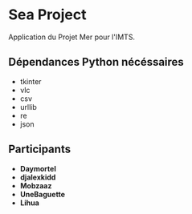 # Sea Project
Application du Projet Mer pour l'IMTS.
## Dépendances Python nécéssaires
* tkinter
* vlc
* csv
* urllib
* re
* json
## Participants
* **Daymortel**
* **djalexkidd**
* **Mobzaaz**
* **UneBaguette**
* **Lihua**
